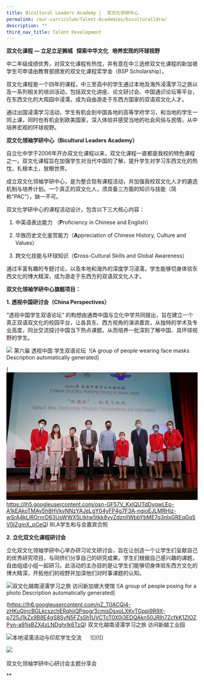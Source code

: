 ```yaml
---
title: Bicultural Leaders Academy |  双文化学研中心
permalink: /our-curriculum/Talent-Academies/biculturalldra/
description: ""
third_nav_title: Talent Development
---
```

**双文化课程 — 立足立足狮城 &nbsp; 探索中华文化 &nbsp; 培养宏观的环球视野**

中二年级成绩优秀，对双文化课程有热忱，并有意在中三选修双文化课程的新加坡学生可申请由教育部颁发的双文化课程奖学金（BSP Scholarship）。

  

双文化课程是一个四年的课程，中三至高中的学生通过本地及海外浸濡学习之旅以及一系列相关的培训活动，包括双文化讲座、论文研讨会、中国通识论坛等平台，在东西文化的大观园中浸濡，成为自由游走于东西方国家的双语双文化人才。

  

通过出国浸濡学习活动，学生有机会到中国各地的高等学府学习，和当地的学生一同上课，同时也有机会到欧美国家，深入体验并感受当地的社会风俗与民情，从中培养宏观的环球视野。

  


**双文化领袖学研中心（Bicultural Leaders Academy）**

自立化中学于2006年开办双文化课程以来，双文化课程一直都是我校的特色课程之一。双文化课程旨在加强学生对当代中国的了解，提升学生对学习东西文化的热忱，扎根本土，放眼世界。

  

成立双文化领袖学研中心，是为整合现有课程活动，并加强我校双文化人才的遴选机制与培养计划。一个真正的双文化人，须具备三方面的知识与技能（简称“PAC”），缺一不可。

  

双文化学研中心的课程活动设计，包含以下三大核心内容：

1.  中英语表达能力 （**P**roficiency in Chinese and English）
    
2.  华族历史文化鉴赏能力（**A**ppreciation of Chinese History, Culture and Values）
    
3.  跨文化技能与环球知识（**C**ross-Cultural Skills and Global Awareness）
    

  

通过丰富有趣的专题讨论，以及本地和海外的深度学习浸濡，学生能够切身体验东西文化的博大精深，成为游走于东西方的双语双文化人才。




**双文化领袖学研中心旗舰项目：**


**1.  透视中国研讨会（China Perspectives）**
    
“透视中国学生双语论坛” 的构想由通商中国与立化中学共同提出，旨在建立一个真正双语双文化的校园平台，让各具东、西方视角的演讲嘉宾，从独特的学术及专业高度，同台交流探讨中国当下热点课题，从而培养一批深刻了解中国、具环球视野的学生。

![](![](/images/2023/Curriculum/2023-bla01.jpg)https://lh6.googleusercontent.com/_P4TJg7GJWD3y8MdSBk5oknxbfNfmevKSgiNN7KlwjKJSriALLFlLmx9UI--NSJvxgdTe1Lkl8RnNHq8PKbC0XDFd3qdc8Q34ZZlsDieotGCpy4ejanX6HWQ3g2kKpk1HAsSNzWhpSTM5r0tF4GCxg)&nbsp;第六届 透视中国 学生双语论坛&nbsp; ![A group of people wearing face masks
Description automatically generated]

(![](/images/2023/Curriculum/2023-bla02.jpg)https://lh5.googleusercontent.com/osn-GF57V_KxIQUTdDyqwLEp-A1kEAkoTMAy5h8HVkvNNzYAJeLgY04yFP4g7F3A-ngioEJLMRHlz-wSrA4kLiROrnrD63UsWWX5Ltktw5tkk8vvZdznlIWbbYbME7q3nlxGREqGq5V0iZgmX_pCeQ) BLA学生和与会嘉宾合照&nbsp;&nbsp;&nbsp;&nbsp;&nbsp;&nbsp;
&nbsp; &nbsp; &nbsp; &nbsp; &nbsp; &nbsp; &nbsp; &nbsp; &nbsp; &nbsp;

**2.  立化双文化课程研讨会**
    
立化双文化领袖学研中心举办研习论文研讨会，旨在让创造一个让学生们呈献自己的优秀研究项目，与同侪们分享自己的研究成果。学生们根据自己感兴趣的课题，自由组成小组一起研习。此活动的主办目的是让学生们能够切身体验东西方文化的博大精深，开拓他们的视野并加深他们对时事课题的认知。

![](https://lh3.googleusercontent.com/-5WjXmXhZDfBjqqIbXNpIDWtR1oWnrPN12Z7Xe4ZvPuU0Wyy8MeJE9p8gaASpnwfgHNFipW7qTiuZLhT5LnqhvJqzFV0XIkvQlfF_wctr3ZqIrTbzFVBaI5wNqZbTm44yIAC2L7XPio8F1zrfvYsuw)双文化越南浸濡学习之旅 访问新加坡大使馆 ![A group of people posing for a photo
Description automatically generated]

(https://lh6.googleusercontent.com/nZ_T0ACQj4-zHKuQjncBGLkcszchERqhjjQPqogr3cmisDsxoLXKyTGppi9R9X-p725J1kZx9B8E4gS8SyN5FZsSh1UVCTcT0X0j3EDQAkn50JRIh7ZcfkK1ZIOZPyn-a91jsBZX4zLNDghrlk6TzQ) 双文化越南浸濡学习之旅 访问新越工业园
  

![](https://lh6.googleusercontent.com/L_gXZ_tPDhGcMK9wte2YYZvd07soDMK5925EDxSnFgkJHwHH2_-Ks-z213CDdxlxzKUbeRcAEef8Xkcal989dy1zN5LnIcy5nFtXp3UX6qhGcwOYHC39Ck1_Yfj8oOtfOaVKi8Uam0ZdDyJIRiXBNA)本地浸濡活动与印尼学生交流&nbsp; &nbsp; &nbsp; ![](![]

<img src="https://www.rivervalleyhigh.moe.edu.sg/images/2023/Curriculum/2023-bla06.jpg" align="left" style="width:30%">
<br clear="left"><br>
双文化领袖学研中心研讨会主题分享会

**